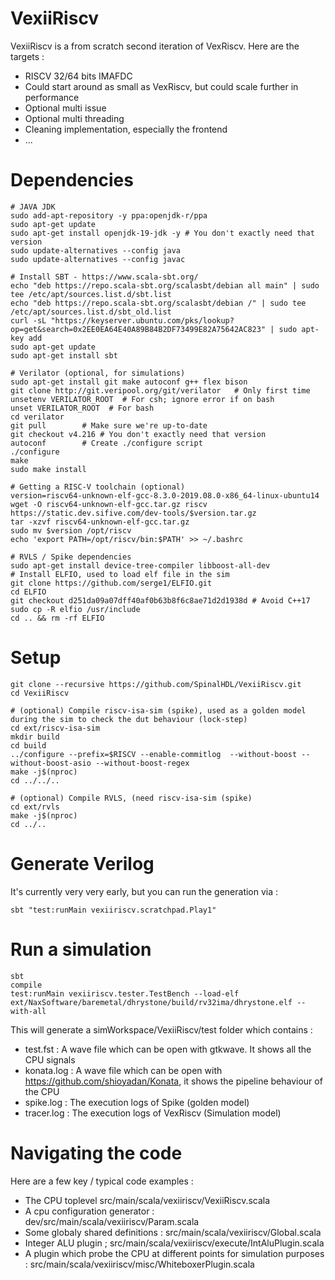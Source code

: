 # VexiiRiscv

VexiiRiscv is a from scratch second iteration of VexRiscv. Here are the targets : 

- RISCV 32/64 bits IMAFDC
- Could start around as small as VexRiscv, but could scale further in performance
- Optional multi issue
- Optional multi threading
- Cleaning implementation, especially the frontend
- ...

# Dependencies

```shell
# JAVA JDK
sudo add-apt-repository -y ppa:openjdk-r/ppa
sudo apt-get update
sudo apt-get install openjdk-19-jdk -y # You don't exactly need that version
sudo update-alternatives --config java
sudo update-alternatives --config javac

# Install SBT - https://www.scala-sbt.org/
echo "deb https://repo.scala-sbt.org/scalasbt/debian all main" | sudo tee /etc/apt/sources.list.d/sbt.list
echo "deb https://repo.scala-sbt.org/scalasbt/debian /" | sudo tee /etc/apt/sources.list.d/sbt_old.list
curl -sL "https://keyserver.ubuntu.com/pks/lookup?op=get&search=0x2EE0EA64E40A89B84B2DF73499E82A75642AC823" | sudo apt-key add
sudo apt-get update
sudo apt-get install sbt

# Verilator (optional, for simulations)
sudo apt-get install git make autoconf g++ flex bison
git clone http://git.veripool.org/git/verilator   # Only first time
unsetenv VERILATOR_ROOT  # For csh; ignore error if on bash
unset VERILATOR_ROOT  # For bash
cd verilator
git pull        # Make sure we're up-to-date
git checkout v4.216 # You don't exactly need that version
autoconf        # Create ./configure script
./configure
make
sudo make install

# Getting a RISC-V toolchain (optional)
version=riscv64-unknown-elf-gcc-8.3.0-2019.08.0-x86_64-linux-ubuntu14
wget -O riscv64-unknown-elf-gcc.tar.gz riscv https://static.dev.sifive.com/dev-tools/$version.tar.gz
tar -xzvf riscv64-unknown-elf-gcc.tar.gz
sudo mv $version /opt/riscv
echo 'export PATH=/opt/riscv/bin:$PATH' >> ~/.bashrc

# RVLS / Spike dependencies
sudo apt-get install device-tree-compiler libboost-all-dev
# Install ELFIO, used to load elf file in the sim 
git clone https://github.com/serge1/ELFIO.git 
cd ELFIO
git checkout d251da09a07dff40af0b63b8f6c8ae71d2d1938d # Avoid C++17
sudo cp -R elfio /usr/include
cd .. && rm -rf ELFIO
```

# Setup

```shell
git clone --recursive https://github.com/SpinalHDL/VexiiRiscv.git
cd VexiiRiscv

# (optional) Compile riscv-isa-sim (spike), used as a golden model during the sim to check the dut behaviour (lock-step)
cd ext/riscv-isa-sim
mkdir build
cd build
../configure --prefix=$RISCV --enable-commitlog  --without-boost --without-boost-asio --without-boost-regex
make -j$(nproc)
cd ../../..

# (optional) Compile RVLS, (need riscv-isa-sim (spike)
cd ext/rvls
make -j$(nproc)
cd ../..
```

# Generate Verilog

It's currently very very early, but you can run the generation via : 

```shell
sbt "test:runMain vexiiriscv.scratchpad.Play1"
```

# Run a simulation

```shell
sbt
compile
test:runMain vexiiriscv.tester.TestBench --load-elf ext/NaxSoftware/baremetal/dhrystone/build/rv32ima/dhrystone.elf --with-all
```

This will generate a simWorkspace/VexiiRiscv/test folder which contains :
- test.fst : A wave file which can be open with gtkwave. It shows all the CPU signals
- konata.log : A wave file which can be open with https://github.com/shioyadan/Konata, it shows the pipeline behaviour of the CPU
- spike.log : The execution logs of Spike (golden model)
- tracer.log : The execution logs of VexRiscv (Simulation model)

# Navigating the code

Here are a few key / typical code examples : 

- The CPU toplevel src/main/scala/vexiiriscv/VexiiRiscv.scala
- A cpu configuration generator : dev/src/main/scala/vexiiriscv/Param.scala
- Some globaly shared definitions : src/main/scala/vexiiriscv/Global.scala
- Integer ALU plugin ; src/main/scala/vexiiriscv/execute/IntAluPlugin.scala
- A plugin which probe the CPU at different points for simulation purposes : src/main/scala/vexiiriscv/misc/WhiteboxerPlugin.scala
